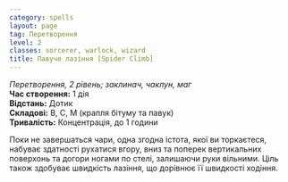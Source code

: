 ```yaml
---
category: spells
layout: page
tag: Перетворення
level: 2
classes: sorcerer, warlock, wizard
title: Павуче лазіння [Spider Climb]
---
```


_Перетворення, 2 рівень; заклинач, чаклун, маг_    
**Час створення:** 1 дія    
**Відстань:** Дотик    
**Складові:** В, С, М (крапля бітуму та павук)   
**Тривалість:** Концентрація, до 1 години   

Поки не завершаться чари, одна згодна істота, якої ви торкаєтеся, набуває здатності рухатися вгору, вниз та поперек вертикальних поверхонь та догори ногами по стелі, залишаючи руки вільними. Ціль також здобуває швидкість лазіння, що дорівнює її швидкості ходіння. 
